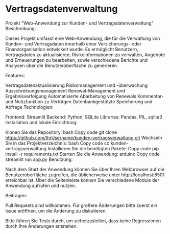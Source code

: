 # Vertragsdatenverwaltung
Projekt "Web-Anwendung zur Kunden- und Vertragsdatenverwaltung"
Beschreibung:

Dieses Projekt umfasst eine Web-Anwendung, die für die Verwaltung von Kunden- und Vertragsdaten innerhalb einer Versicherungs- oder Finanzorganisation entwickelt wurde. Es ermöglicht Benutzern, Vertragsdaten zu aktualisieren, Risikoinformationen zu verwalten, Angebote und Erneuerungen zu bearbeiten, sowie verschiedene Berichte und Analysen über die Benutzeroberfläche zu generieren.

Features:

Vertragsdatenaktualisierung
Risikomanagement und -überwachung
Ausschreibungsmanagement
Renewal-Management und Ergebnisverfolgung
Automatisierte Abarbeitung von Renewals
Kommentar- und Notizfunktion zu Verträgen
Datenbankgestützte Speicherung und Abfrage
Technologien:

Frontend: Streamlit
Backend: Python, SQLite
Libraries: Pandas, PIL, sqlite3
Installation und lokale Einrichtung:

Klonen Sie das Repository:
bash
Copy code
git clone https://github.com/IhrUsername/kunden-vertragsverwaltung.git
Wechseln Sie in das Projektverzeichnis:
bash
Copy code
cd kunden-vertragsverwaltung
Installieren Sie die benötigten Pakete:
Copy code
pip install -r requirements.txt
Starten Sie die Anwendung:
arduino
Copy code
streamlit run app.py
Benutzung:

Nach dem Start der Anwendung können Sie über Ihren Webbrowser auf die Benutzeroberfläche zugreifen, die üblicherweise unter http://localhost:8501 erreichbar ist. Über die Seitenleiste können Sie verschiedene Module der Anwendung aufrufen und nutzen.

Beitragen:

Pull Requests sind willkommen. Für größere Änderungen bitte zuerst ein Issue eröffnen, um die Änderung zu diskutieren.

Bitte führen Sie Tests durch, um sicherzustellen, dass keine Regressionen durch Ihre Änderungen entstehen.


